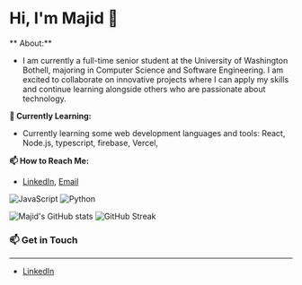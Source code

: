 
# Hi, I'm Majid 👋

** About:**
- I am currently a full-time senior student at the University of Washington Bothell, majoring in Computer Science and Software Engineering. I am excited to collaborate on innovative projects where I can apply my skills and continue learning alongside others who are passionate about technology.

**🌱 Currently Learning:** 
- Currently learning some web development languages and tools: React, Node.js, typescript, firebase, Vercel, 


**📫 How to Reach Me:** 
- [LinkedIn](https://www.linkedin.com/in/majid-iqbal10/), [Email](mailto:majidi2@uw.edu)


![JavaScript](https://img.shields.io/badge/-JavaScript-F7DF1E?logo=javascript&logoColor=black&style=flat)
![Python](https://img.shields.io/badge/-Python-3776AB?logo=python&logoColor=white&style=flat)

![Majid's GitHub stats](https://github-readme-stats.vercel.app/api?username=majid-iqbal1&show_icons=true&theme=radical)
![GitHub Streak](https://streak-stats.demolab.com/?user=majid-iqbal1&theme=radical)

### 📫 Get in Touch
---
- [LinkedIn](https://www.linkedin.com/in/majid-iqbal10/)
